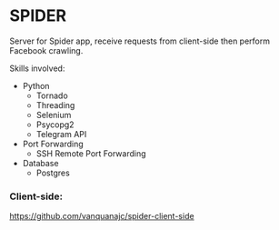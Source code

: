 SPIDER
===

Server for Spider app, receive requests from client-side then perform Facebook crawling.

Skills involved:
- Python
    - Tornado
    - Threading
    - Selenium
    - Psycopg2
    - Telegram API
- Port Forwarding
    - SSH Remote Port Forwarding
- Database
    - Postgres

### Client-side:
https://github.com/vanquanajc/spider-client-side
